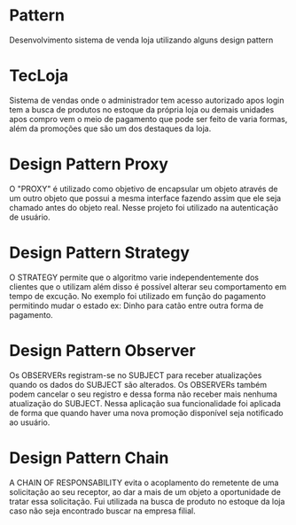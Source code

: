 # Pattern
Desenvolvimento sistema de venda loja utilizando alguns design pattern

# TecLoja
Sistema de vendas onde o administrador tem acesso autorizado apos login tem a busca de produtos no estoque da própria loja ou demais unidades apos compro vem o meio de pagamento que pode ser feito de varia formas, além da promoções que são um dos destaques da loja.

# Design Pattern Proxy
O "PROXY" é utilizado como objetivo de encapsular um objeto através de um outro objeto que possui a mesma interface fazendo assim que ele seja chamado antes do objeto real. Nesse projeto foi utilizado na autenticação de usuário.

# Design Pattern Strategy
O STRATEGY permite que o algoritmo varie independentemente dos clientes que o utilizam além disso é possível alterar seu comportamento em tempo de excução. No exemplo foi utilizado em função do pagamento permitindo mudar o estado ex: Dinho para catão entre outra forma de pagamento.

# Design Pattern Observer
Os OBSERVERs registram-se no SUBJECT para receber atualizações quando os dados do SUBJECT são alterados. Os OBSERVERs também podem cancelar o seu registro e dessa forma não receber mais nenhuma atualização do SUBJECT. Nessa aplicação sua funcionalidade foi aplicada de forma que quando haver uma nova promoção disponível seja notificado ao usuário.

# Design Pattern Chain
A CHAIN OF RESPONSABILITY evita o acoplamento do remetente de uma solicitação ao seu receptor, ao dar a mais de um objeto a oportunidade de tratar essa solicitação. Fui utilizada na busca de produto no estoque da loja caso não seja encontrado buscar na empresa filial.
